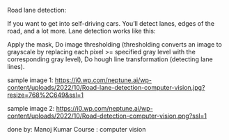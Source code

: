 Road lane detection:

If you want to get into self-driving cars. You’ll detect lanes, edges of the road, and a lot more. Lane detection works like this:

Apply the mask,
Do image thresholding (thresholding converts an image to grayscale by replacing each pixel >= specified gray level with the corresponding gray level),
Do hough line transformation (detecting lane lines).

sample image 1:
https://i0.wp.com/neptune.ai/wp-content/uploads/2022/10/Road-lane-detection-computer-vision.jpg?resize=768%2C649&ssl=1

sample image 2:
https://i0.wp.com/neptune.ai/wp-content/uploads/2022/10/Road-detection-computer-vision.png?ssl=1

done by: Manoj Kumar
Course : computer vision
